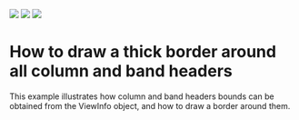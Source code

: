 <!-- default badges list -->
![](https://img.shields.io/endpoint?url=https://codecentral.devexpress.com/api/v1/VersionRange/128628044/13.1.4%2B)
[![](https://img.shields.io/badge/Open_in_DevExpress_Support_Center-FF7200?style=flat-square&logo=DevExpress&logoColor=white)](https://supportcenter.devexpress.com/ticket/details/E3192)
[![](https://img.shields.io/badge/📖_How_to_use_DevExpress_Examples-e9f6fc?style=flat-square)](https://docs.devexpress.com/GeneralInformation/403183)
<!-- default badges end -->
# How to draw a thick border around all column and band headers


<p>This example illustrates how column and band headers bounds can be obtained from the ViewInfo object, and how to  draw a border around them.</p>

<br/>


